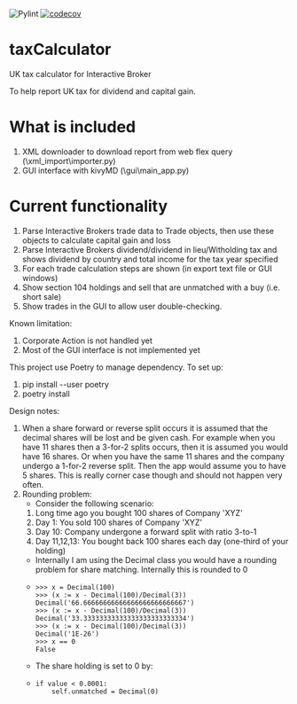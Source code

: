 ![Pylint](https://github.com/alexpung/taxCalculator/actions/workflows/ci.yml/badge.svg)
[![codecov](https://codecov.io/gh/alexpung/taxCalculator/branch/development/graph/badge.svg?token=O5UGER8FEJ)](https://codecov.io/gh/alexpung/taxCalculator)

# taxCalculator

UK tax calculator for Interactive Broker

To help report UK tax for dividend and capital gain.

# What is included

1. XML downloader to download report from web flex query (\xml_import\importer.py)
2. GUI interface with kivyMD (\gui\main_app.py)

# Current functionality

1. Parse Interactive Brokers trade data to Trade objects, then use these objects to calculate capital gain and loss
2. Parse Interactive Brokers dividend/dividend in lieu/Witholding tax and shows dividend by country and total income for the tax year specified
3. For each trade calculation steps are shown (in export text file or GUI windows)
4. Show section 104 holdings and sell that are unmatched with a buy (i.e. short sale)
5. Show trades in the GUI to allow user double-checking.

Known limitation:

1. Corporate Action is not handled yet
2. Most of the GUI interface is not implemented yet

This project use Poetry to manage dependency.
To set up:

1. pip install --user poetry
2. poetry install

Design notes:

1.  When a share forward or reverse split occurs it is assumed that the decimal shares will be lost and be given cash.
    For example when you have 11 shares then a 3-for-2 splits occurs, then it is assumed you would have 16 shares.
    Or when you have the same 11 shares and the company undergo a 1-for-2 reverse split. Then the app would assume you to have 5 shares.
    This is really corner case though and should not happen very often.
2.  Rounding problem:
    - Consider the following scenario:
    1. Long time ago you bought 100 shares of Company 'XYZ'
    2. Day 1: You sold 100 shares of Company 'XYZ'
    3. Day 10: Company undergone a forward split with ratio 3-to-1
    4. Day 11,12,13: You bought back 100 shares each day (one-third of your holding)
    - Internally I am using the Decimal class you would have a rounding problem for share matching. Internally this is rounded to 0
    -     >>> x = Decimal(100)
          >>> (x := x - Decimal(100)/Decimal(3))
          Decimal('66.66666666666666666666666667')
          >>> (x := x - Decimal(100)/Decimal(3))
          Decimal('33.33333333333333333333333334')
          >>> (x := x - Decimal(100)/Decimal(3))
          Decimal('1E-26')
          >>> x == 0
          False
    - The share holding is set to 0 by:
    -     if value < 0.0001:
              self.unmatched = Decimal(0)
